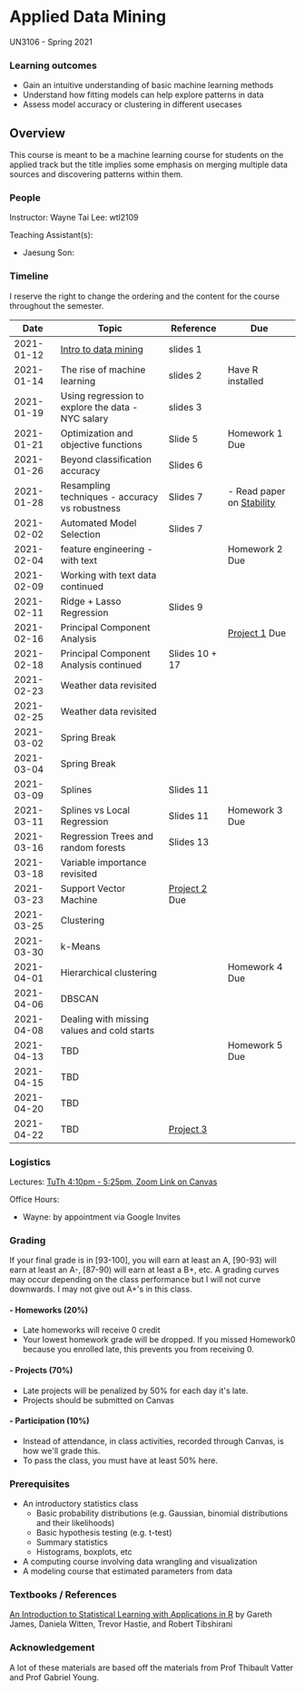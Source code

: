 # Applied Data Mining
UN3106 - Spring 2021

### Learning outcomes
- Gain an intuitive understanding of basic machine learning methods
- Understand how fitting models can help explore patterns in data
- Assess model accuracy or clustering in different usecases

## Overview
This course is meant to be a machine learning course for students on the
applied track but the title implies some emphasis on merging multiple
data sources and discovering patterns within them.

### People
Instructor:
Wayne Tai Lee: wtl2109

Teaching Assistant(s):
- Jaesung Son: 

### Timeline
I reserve the right to change the ordering and the content for the course throughout the semester.

|Date|Topic|Reference|Due|
|---|---|---|---|
|2021-01-12|[Intro to data mining](https://docs.google.com/presentation/d/1LRXc0v-mawZdvVYDJQXQ7MuG2_dCCOH8c2sW4aCerMs/edit?usp=sharing)|slides 1||
|2021-01-14|The rise of machine learning|slides 2|Have R installed|
|2021-01-19|Using regression to explore the data - NYC salary|slides 3||
|2021-01-21|Optimization and objective functions|Slide 5|Homework 1 Due|
|2021-01-26|Beyond classification accuracy|Slides 6||
|2021-01-28|Resampling techniques - accuracy vs robustness|Slides 7|- Read paper on [Stability](https://arxiv.org/abs/1310.0150)|
|2021-02-02|Automated Model Selection|Slides 7||
|2021-02-04|feature engineering - with text||Homework 2 Due|
|2021-02-09|Working with text data continued|||
|2021-02-11|Ridge + Lasso Regression|Slides 9||
|2021-02-16|Principal Component Analysis||[Project 1](homeworks/proj1.md) Due|
|2021-02-18|Principal Component Analysis continued|Slides 10 + 17||
|2021-02-23|Weather data revisited|||
|2021-02-25|Weather data revisited|||
|2021-03-02|Spring Break|||
|2021-03-04|Spring Break|||
|2021-03-09|Splines|Slides 11||
|2021-03-11|Splines vs Local Regression|Slides 11|Homework 3 Due|
|2021-03-16|Regression Trees and random forests|Slides 13||
|2021-03-18|Variable importance revisited|||
|2021-03-23|Support Vector Machine|[Project 2](homeworks/proj2.md) Due||
|2021-03-25|Clustering|||
|2021-03-30|k-Means |||
|2021-04-01|Hierarchical clustering||Homework 4 Due|
|2021-04-06|DBSCAN|||
|2021-04-08|Dealing with missing values and cold starts|||
|2021-04-13|TBD||Homework 5 Due|
|2021-04-15|TBD|||
|2021-04-20|TBD|||
|2021-04-22|TBD|[Project 3](homeworks/proj2.md)||


### Logistics
Lectures:
  [TuTh 4:10pm - 5:25pm, Zoom Link on Canvas](https://vergil.registrar.columbia.edu/#/courses/APPLIED%20STATISTICAL%20COMPUTING)

Office Hours:
  - Wayne: by appointment via Google Invites

### Grading
If your final grade is in [93-100], you will earn at least an A, [90-93) will earn at least an A-, [87-90) will earn at least a B+, etc. A grading curves may occur depending on the class performance but I will not curve downwards. I may not give out A+'s in this class.

#### - Homeworks (20%)
  - Late homeworks will receive 0 credit
  - Your lowest homework grade will be dropped. If you missed Homework0 because you enrolled late, this prevents you from receiving 0.
#### - Projects (70%)
  - Late projects will be penalized by 50% for each day it's late.
  - Projects should be submitted on Canvas
#### - Participation (10%)
  - Instead of attendance, in class activities, recorded through Canvas, is how we'll grade this.
  - To pass the class, you must have at least 50% here.


### Prerequisites
- An introductory statistics class
  - Basic probability distributions (e.g. Gaussian, binomial distributions and their likelihoods)
  - Basic hypothesis testing (e.g. t-test)
  - Summary statistics
  - Histograms, boxplots, etc
- A computing course involving data wrangling and visualization
- A modeling course that estimated parameters from data

### Textbooks / References
[An Introduction to Statistical Learning with Applications in R](https://link.springer.com/book/10.1007%2F978-1-4614-7138-7) by Gareth James, Daniela Witten, Trevor Hastie, and Robert Tibshirani

### Acknowledgement
A lot of these materials are based off the materials from Prof Thibault Vatter and Prof Gabriel Young.
